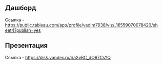 ## Дашборд 

Ссылка - https://public.tableau.com/app/profile/vadim7938/viz/_16559070078420/sheet4?publish=yes

## Презентация

Ссылка - https://disk.yandex.ru/i/aXvBC_dO97CsYQ
